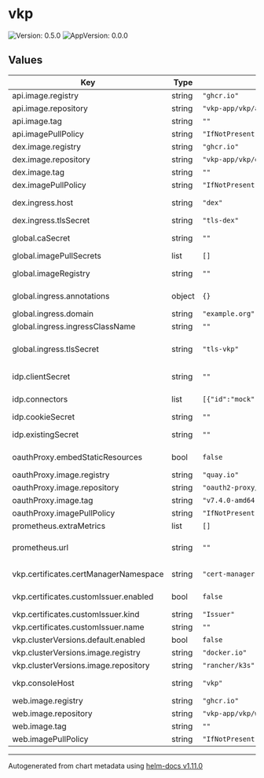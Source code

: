 # vkp

![Version: 0.5.0](https://img.shields.io/badge/Version-0.5.0-informational?style=flat-square) ![AppVersion: 0.0.0](https://img.shields.io/badge/AppVersion-0.0.0-informational?style=flat-square)

## Values

| Key | Type | Default | Description |
|-----|------|---------|-------------|
| api.image.registry | string | `"ghcr.io"` | APIServer image registry |
| api.image.repository | string | `"vkp-app/vkp/apiserver"` | API Server image repository |
| api.image.tag | string | `""` | APIServer image tag (defaults to .Chart.AppVersion) |
| api.imagePullPolicy | string | `"IfNotPresent"` | APIServer image pull policy |
| dex.image.registry | string | `"ghcr.io"` | Dex image registry |
| dex.image.repository | string | `"vkp-app/vkp/dex"` | Dex image repository |
| dex.image.tag | string | `""` | Dex image tag |
| dex.imagePullPolicy | string | `"IfNotPresent"` | Dex image pull policy |
| dex.ingress.host | string | `"dex"` | Dex host. Always includes the `global.ingress.domain` as a suffix (e.g. setting this to "foo" will result in "foo.example.org"). |
| dex.ingress.tlsSecret | string | `"tls-dex"` | Dex TLS certificate |
| global.caSecret | string | `""` | Custom Certificate Authority to use for all components. Generally this should contain a single CA, but it can support many. |
| global.imagePullSecrets | list | `[]` | Global container registry secret names as an array. |
| global.imageRegistry | string | `""` | Global container image registry. Takes priority of any `image.registry` definitions. |
| global.ingress.annotations | object | `{}` | Annotations to add to all ingress resources (e.g. cert-manager issuers) |
| global.ingress.domain | string | `"example.org"` | Base domain for components to be hosted on. |
| global.ingress.ingressClassName | string | `""` | IngressClass that will be used to implement the Ingress. |
| global.ingress.tlsSecret | string | `"tls-vkp"` | TLS certificate to use for ingress. Doesn't need to exist if cert-manager is creating it (assuming you have set your annotations correctly). |
| idp.clientSecret | string | `""` | OIDC client secret that VKP components will use to authenticate to Dex |
| idp.connectors | list | `[{"id":"mock","name":"Mock","type":"mockCallback"}]` | Dex connectors that VKP will delegate authentication to. https://dexidp.io/docs/connectors/ |
| idp.cookieSecret | string | `""` | Secret to use for the Oauth proxy cookies |
| idp.existingSecret | string | `""` | Existing secret to load credentials from. Must contain `DEX_CLIENT_SECRET` and `OAUTH2_PROXY_COOKIE_SECRET` keys |
| oauthProxy.embedStaticResources | bool | `false` | Whether to use embedded static files (e.g. CSS). Required to work without an internet connection. |
| oauthProxy.image.registry | string | `"quay.io"` | Oauth proxy image registry |
| oauthProxy.image.repository | string | `"oauth2-proxy/oauth2-proxy"` | Oauth proxy image repository |
| oauthProxy.image.tag | string | `"v7.4.0-amd64"` | Oauth proxy image tag |
| oauthProxy.imagePullPolicy | string | `"IfNotPresent"` | Oauth proxy image pull policy |
| prometheus.extraMetrics | list | `[]` | Additional metrics to show on the cluster overview page. |
| prometheus.url | string | `""` | Url to the prometheus instance. Embedded environment variables will be expanded e.g. `http://$PROMETHEUS_USERNAME:$PROMETHEUS_PASSWORD@prometheus:9090` |
| vkp.certificates.certManagerNamespace | string | `"cert-manager"` | Name of the Cert Manager namespace that we can use to create ClusterIssuer's |
| vkp.certificates.customIssuer.enabled | bool | `false` | Disables the default self-signed issuer used to bootstrap the VKP Certificate Authority. |
| vkp.certificates.customIssuer.kind | string | `"Issuer"` | Kind (Issuer/ClusterIssuer) of the resource to bootstrap from. |
| vkp.certificates.customIssuer.name | string | `""` | Name of the Issuer/ClusterIssuer to bootstrap from. |
| vkp.clusterVersions.default.enabled | bool | `false` | Install default ClusterVersions. Disable to supply your own. |
| vkp.clusterVersions.image.registry | string | `"docker.io"` | Container registry to pull images from. |
| vkp.clusterVersions.image.repository | string | `"rancher/k3s"` | Repository containing cluster images. |
| vkp.consoleHost | string | `"vkp"` | Console host. Always includes the `global.ingress.domain` as a suffix (e.g. setting this to "foo" will result in "foo.example.org"). |
| web.image.registry | string | `"ghcr.io"` | Web image registry |
| web.image.repository | string | `"vkp-app/vkp/web"` | Web image repository |
| web.image.tag | string | `""` | Web image tag (defaults to .Chart.AppVersion) |
| web.imagePullPolicy | string | `"IfNotPresent"` | Web image pull policy |

----------------------------------------------
Autogenerated from chart metadata using [helm-docs v1.11.0](https://github.com/norwoodj/helm-docs/releases/v1.11.0)
